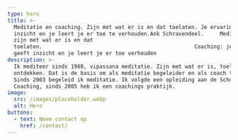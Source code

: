 ```yaml
---
type: hero
title: >-
  Meditatie en coaching. Zijn met wat er is en dat toelaten. Je ervaring geeft
  inzicht en je leert je er toe te verhouden.Ank Schravendeel.     Meditatie:
  zijn met wat er is en dat
  toelaten.                                                Coaching: je ervaring
  geeft inzicht en je leert je er toe verhouden
description: >-
  Ik mediteer sinds 1988, vipassana meditatie. Zijn met wat er is, toelaten,
  ontdekken. Dat is de basis om als meditatie begeleider en als coach te werken.
  Sinds 2003 begeleid ik meditatie. Ik volgde een opleiding aan de School voor
  Coaching, sinds 2005 heb ik een coachings praktijk.
image:
  src: /images/placeholder.webp
  alt: Hero
buttons:
  - text: Neem contact op
    href: /contact/
---
```

